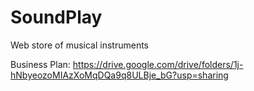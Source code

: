 # SoundPlay
Web store of musical instruments

Business Plan: https://drive.google.com/drive/folders/1j-hNbyeozoMIAzXoMqDQa9q8ULBje_bG?usp=sharing
